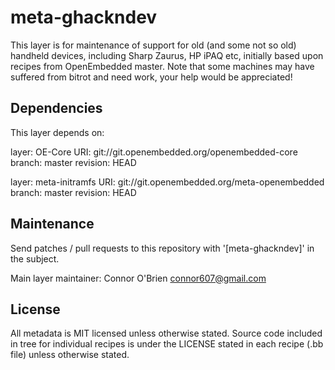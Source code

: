 # meta-ghackndev

This layer is for maintenance of support for old (and some not so old) 
handheld devices, including Sharp Zaurus, HP iPAQ etc, initially based upon
recipes from OpenEmbedded master. Note that some machines may have suffered
from bitrot and need work, your help would be appreciated!


Dependencies
------------

This layer depends on:

layer: OE-Core
URI: git://git.openembedded.org/openembedded-core
branch: master
revision: HEAD

layer: meta-initramfs
URI: git://git.openembedded.org/meta-openembedded
branch: master
revision: HEAD


Maintenance
-----------

Send patches / pull requests to this repository
with '[meta-ghackndev]' in the subject.

Main layer maintainer: Connor O'Brien <connor607@gmail.com>


License
-------

All metadata is MIT licensed unless otherwise stated. Source code included
in tree for individual recipes is under the LICENSE stated in each recipe
(.bb file) unless otherwise stated.
